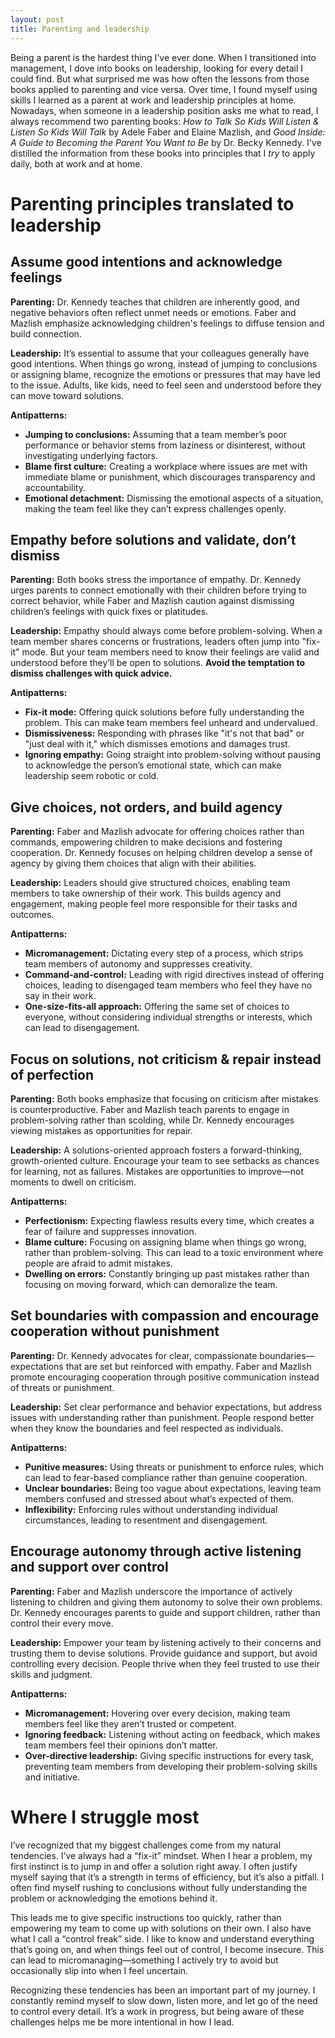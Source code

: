 ```yaml
---
layout: post
title: Parenting and leadership
---
```


Being a parent is the hardest thing I've ever done. When I transitioned into management, I dove into books on leadership, looking for every detail I could find. But what surprised me was how often the lessons from those books applied to parenting and vice versa. Over time, I found myself using skills I learned as a parent at work and leadership principles at home. Nowadays, when someone in a leadership position asks me what to read, I always recommend two parenting books: *How to Talk So Kids Will Listen & Listen So Kids Will Talk* by Adele Faber and Elaine Mazlish, and *Good Inside: A Guide to Becoming the Parent You Want to Be* by Dr. Becky Kennedy. I've distilled the information from these books into principles that I _try_ to apply daily, both at work and at home.

# Parenting principles translated to leadership

## Assume good intentions and acknowledge feelings

**Parenting:** Dr. Kennedy teaches that children are inherently good, and negative behaviors often reflect unmet needs or emotions. Faber and Mazlish emphasize acknowledging children's feelings to diffuse tension and build connection.

**Leadership:** It’s essential to assume that your colleagues generally have good intentions. When things go wrong, instead of jumping to conclusions or assigning blame, recognize the emotions or pressures that may have led to the issue. Adults, like kids, need to feel seen and understood before they can move toward solutions.

**Antipatterns:**
- **Jumping to conclusions:** Assuming that a team member’s poor performance or behavior stems from laziness or disinterest, without investigating underlying factors.
- **Blame first culture:** Creating a workplace where issues are met with immediate blame or punishment, which discourages transparency and accountability.
- **Emotional detachment:** Dismissing the emotional aspects of a situation, making the team feel like they can’t express challenges openly.

## Empathy before solutions and validate, don’t dismiss

**Parenting:** Both books stress the importance of empathy. Dr. Kennedy urges parents to connect emotionally with their children before trying to correct behavior, while Faber and Mazlish caution against dismissing children’s feelings with quick fixes or platitudes.

**Leadership:** Empathy should always come before problem-solving. When a team member shares concerns or frustrations, leaders often jump into "fix-it" mode. But your team members need to know their feelings are valid and understood before they’ll be open to solutions. **Avoid the temptation to dismiss challenges with quick advice.**

**Antipatterns:**
- **Fix-it mode:** Offering quick solutions before fully understanding the problem. This can make team members feel unheard and undervalued.
- **Dismissiveness:** Responding with phrases like "it's not that bad" or "just deal with it," which dismisses emotions and damages trust.
- **Ignoring empathy:** Going straight into problem-solving without pausing to acknowledge the person’s emotional state, which can make leadership seem robotic or cold.

## Give choices, not orders, and build agency

**Parenting:** Faber and Mazlish advocate for offering choices rather than commands, empowering children to make decisions and fostering cooperation. Dr. Kennedy focuses on helping children develop a sense of agency by giving them choices that align with their abilities.

**Leadership:** Leaders should give structured choices, enabling team members to take ownership of their work. This builds agency and engagement, making people feel more responsible for their tasks and outcomes.

**Antipatterns:**
- **Micromanagement:** Dictating every step of a process, which strips team members of autonomy and suppresses creativity.
- **Command-and-control:** Leading with rigid directives instead of offering choices, leading to disengaged team members who feel they have no say in their work.
- **One-size-fits-all approach:** Offering the same set of choices to everyone, without considering individual strengths or interests, which can lead to disengagement.

## Focus on solutions, not criticism & repair instead of perfection

**Parenting:** Both books emphasize that focusing on criticism after mistakes is counterproductive. Faber and Mazlish teach parents to engage in problem-solving rather than scolding, while Dr. Kennedy encourages viewing mistakes as opportunities for repair.

**Leadership:** A solutions-oriented approach fosters a forward-thinking, growth-oriented culture. Encourage your team to see setbacks as chances for learning, not as failures. Mistakes are opportunities to improve—not moments to dwell on criticism.

**Antipatterns:**
- **Perfectionism:** Expecting flawless results every time, which creates a fear of failure and suppresses innovation.
- **Blame culture:** Focusing on assigning blame when things go wrong, rather than problem-solving. This can lead to a toxic environment where people are afraid to admit mistakes.
- **Dwelling on errors:** Constantly bringing up past mistakes rather than focusing on moving forward, which can demoralize the team.

## Set boundaries with compassion and encourage cooperation without punishment

**Parenting:** Dr. Kennedy advocates for clear, compassionate boundaries—expectations that are set but reinforced with empathy. Faber and Mazlish promote encouraging cooperation through positive communication instead of threats or punishment.

**Leadership:** Set clear performance and behavior expectations, but address issues with understanding rather than punishment. People respond better when they know the boundaries and feel respected as individuals.

**Antipatterns:**
- **Punitive measures:** Using threats or punishment to enforce rules, which can lead to fear-based compliance rather than genuine cooperation.
- **Unclear boundaries:** Being too vague about expectations, leaving team members confused and stressed about what’s expected of them.
- **Inflexibility:** Enforcing rules without understanding individual circumstances, leading to resentment and disengagement.

## Encourage autonomy through active listening and support over control

**Parenting:** Faber and Mazlish underscore the importance of actively listening to children and giving them autonomy to solve their own problems. Dr. Kennedy encourages parents to guide and support children, rather than control their every move.

**Leadership:** Empower your team by listening actively to their concerns and trusting them to devise solutions. Provide guidance and support, but avoid controlling every decision. People thrive when they feel trusted to use their skills and judgment.

**Antipatterns:**
- **Micromanagement:** Hovering over every decision, making team members feel like they aren’t trusted or competent.
- **Ignoring feedback:** Listening without acting on feedback, which makes team members feel their opinions don’t matter.
- **Over-directive leadership:** Giving specific instructions for every task, preventing team members from developing their problem-solving skills and initiative.

# Where I struggle most

I’ve recognized that my biggest challenges come from my natural tendencies. I’ve always had a “fix-it” mindset. When I hear a problem, my first instinct is to jump in and offer a solution right away. I often justify myself saying that it’s a strength in terms of efficiency, but it’s also a pitfall. I often find myself rushing to conclusions without fully understanding the problem or acknowledging the emotions behind it.

This leads me to give specific instructions too quickly, rather than empowering my team to come up with solutions on their own. I also have what I call a “control freak” side. I like to know and understand everything that’s going on, and when things feel out of control, I become insecure. This can lead to micromanaging—something I actively try to avoid but occasionally slip into when I feel uncertain.

Recognizing these tendencies has been an important part of my journey. I constantly remind myself to slow down, listen more, and let go of the need to control every detail. It’s a work in progress, but being aware of these challenges helps me be more intentional in how I lead.